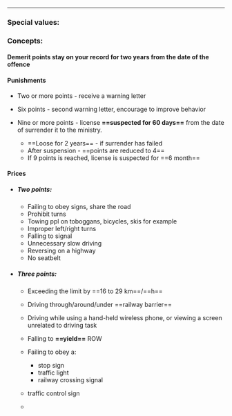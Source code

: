 ***
### Special values:

### Concepts:

#### Demerit points stay on your record for two years from the date of the offence

#### Punishments 
- Two or more points - receive a warning letter

- Six points - second warning letter, encourage to improve behavior 

- Nine or more points - license **==suspected for 60 days==** from the date of surrender it to the ministry. 
	- ==Loose for 2 years== - if surrender has failed 
	- After suspension - ==points are reduced to 4==  
	- If 9 points is reached, license is suspected for ==6 month==

#### Prices 
- ##### Two points:
	- Failing to obey signs, share the road
	- Prohibit turns
	- Towing ppl on toboggans, bicycles, skis for example 
	- Improper left/right turns 
	- Falling to signal 
	- Unnecessary slow driving 
	- Reversing on a highway 
	- No seatbelt 

- ##### Three points:
	- Exceeding the limit by ==16 to 29 km==/==h==
	
	- Driving through/around/under ==railway barrier== 
	
	- Driving while using a hand-held wireless phone, or viewing a screen unrelated to driving task
	
	- Falling to **==yield==** ROW 
	
	- Failing to obey a: 
		- stop sign 
		- traffic light 
		- railway crossing signal 
	
	- traffic control sign 
	- 



